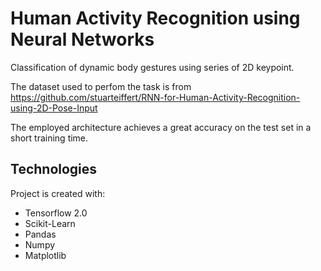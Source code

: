 # Human Activity Recognition using Neural Networks

Classification of dynamic body gestures using series of 2D keypoint.

The dataset used to perfom the task is from https://github.com/stuarteiffert/RNN-for-Human-Activity-Recognition-using-2D-Pose-Input

The employed architecture achieves a great accuracy on the test set in a short training time.

## Technologies
Project is created with:
* Tensorflow 2.0
* Scikit-Learn
* Pandas
* Numpy
* Matplotlib

